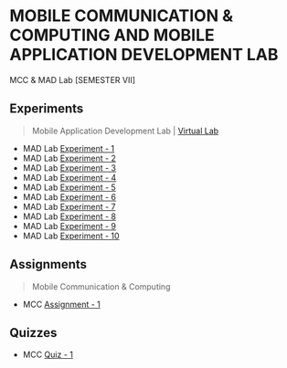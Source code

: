 # MOBILE COMMUNICATION & COMPUTING AND MOBILE APPLICATION DEVELOPMENT LAB
 MCC & MAD Lab [SEMESTER VII]
       
## Experiments

  >Mobile Application Development Lab | [Virtual Lab](http://vlabs.iitkgp.ac.in/fcmc/index.html)

  - MAD Lab [Experiment - 1](https://github.com/Amey-Thakur/MOBILE-COMMUNICATION-AND-COMPUTING-AND-MOBILE-APPLICATION-DEVELOPMENT-LAB/blob/main/Experiments/AMEY_B-50_MCC_EXPERIMENT-1.pdf)
  - MAD Lab [Experiment - 2](https://github.com/Amey-Thakur/MOBILE-COMMUNICATION-AND-COMPUTING-AND-MOBILE-APPLICATION-DEVELOPMENT-LAB/blob/main/Experiments/AMEY_B-50_MCC_EXPERIMENT-2.pdf)
  - MAD Lab [Experiment - 3](https://github.com/Amey-Thakur/MOBILE-COMMUNICATION-AND-COMPUTING-AND-MOBILE-APPLICATION-DEVELOPMENT-LAB/blob/main/Experiments/AMEY_B-50_MCC_EXPERIMENT-3.pdf)
  - MAD Lab [Experiment - 4](https://github.com/Amey-Thakur/MOBILE-COMMUNICATION-AND-COMPUTING-AND-MOBILE-APPLICATION-DEVELOPMENT-LAB/blob/main/Experiments/AMEY_B-50_MCC_EXPERIMENT-4.pdf)
  - MAD Lab [Experiment - 5](https://github.com/Amey-Thakur/MOBILE-COMMUNICATION-AND-COMPUTING-AND-MOBILE-APPLICATION-DEVELOPMENT-LAB/blob/main/Experiments/AMEY_B-50_MCC_EXPERIMENT-5.pdf)
  - MAD Lab [Experiment - 6](https://github.com/Amey-Thakur/MOBILE-COMMUNICATION-AND-COMPUTING-AND-MOBILE-APPLICATION-DEVELOPMENT-LAB/blob/main/Experiments/AMEY_B-50_MCC_EXPERIMENT-6.pdf)
  - MAD Lab [Experiment - 7](https://github.com/Amey-Thakur/MOBILE-COMMUNICATION-AND-COMPUTING-AND-MOBILE-APPLICATION-DEVELOPMENT-LAB/blob/main/Experiments/AMEY_B-50_MCC_EXPERIMENT-7.pdf)
  - MAD Lab [Experiment - 8](https://github.com/Amey-Thakur/MOBILE-COMMUNICATION-AND-COMPUTING-AND-MOBILE-APPLICATION-DEVELOPMENT-LAB/blob/main/Experiments/AMEY_B-50_MCC_EXPERIMENT-8.pdf)
  - MAD Lab [Experiment - 9](https://github.com/Amey-Thakur/MOBILE-COMMUNICATION-AND-COMPUTING-AND-MOBILE-APPLICATION-DEVELOPMENT-LAB/blob/main/Experiments/AMEY_B-50_MCC_EXPERIMENT-9.pdf)
  - MAD Lab [Experiment - 10](https://github.com/Amey-Thakur/MOBILE-COMMUNICATION-AND-COMPUTING-AND-MOBILE-APPLICATION-DEVELOPMENT-LAB/blob/main/Experiments/AMEY_B-50_MCC_EXPERIMENT-10.pdf)

## Assignments

  >Mobile Communication & Computing

  - MCC [Assignment - 1](https://github.com/Amey-Thakur/MOBILE-COMMUNICATION-AND-COMPUTING-AND-MOBILE-APPLICATION-DEVELOPMENT-LAB/blob/main/Assignments/AMEY_B-50_MCC_ASSIGNMENT-1.pdf)

## Quizzes

  - MCC [Quiz - 1](https://github.com/Amey-Thakur/MOBILE-COMMUNICATION-AND-COMPUTING-AND-MOBILE-APPLICATION-DEVELOPMENT-LAB/blob/main/Quizzes/MCC%20Quiz-1.pdf)
